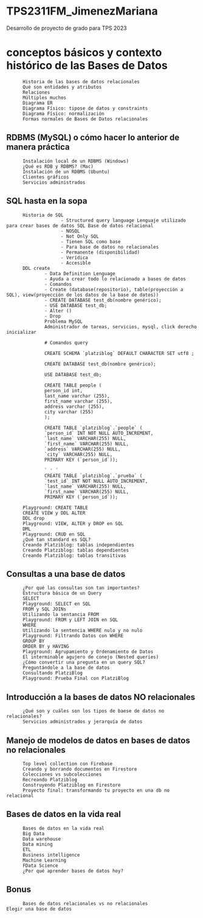 # TPS2311FM_JimenezMariana
Desarrollo de proyecto de grado para TPS 2023

# conceptos básicos y contexto histórico de las Bases de Datos

          Historia de las bases de datos relacionales
          Qué son entidades y atributos
          Relaciones
          Múltiples muchos
          Diagrama ER
          Diagrama Físico: tipose de datos y constraints
          Diagrama Físico: normalización
          Formas normales de Bases de Datos relacionales


## RDBMS (MySQL) o cómo hacer lo anterior de manera práctica

          Instalación local de un RDBMS (Windows)
          ¿Qué es RDB y RDBMS? (Mac)
          Instalación de un RDBMS (Ubuntu)
          Clientes gráficos
          Servicios administrados

## SQL hasta en la sopa

          Historia de SQL
                        - Structured query language Lenguaje utilizado para crear bases de datos SQL Base de datos relacional
                        - NOSQL
                        - Not Only SQL
                        - Tienen SQL como base
                        - Para base de datos no relacionales
                        - Permanente (disponibilidad)
                        - Verídica
                        - Accesible
          DDL create
                  - Data Definition Lenguage
                  - Ayuda a crear todo lo relacionado a bases de datos
                  - Comandos
                  - Create (database(repositorio), table(proyección a SQL), view(proyección de los datos de la base de datos))
                  - CREATE DATABASE test_db(nombre genérico);
                  - USE DATABASE test_db;
                  - Alter ()
                  - Drop
                  Problema MySQL
                  Administrador de tareas, servicios, mysql, click derecho inicializar

                  # Comandos query

                  CREATE SCHEMA `platziblog` DEFAULT CHARACTER SET utf8 ;

                  CREATE DATABASE test_db(nombre genérico);

                  USE DATABASE test_db;

                  CREATE TABLE people (
                  person_id int,
                  last_name varchar (255),
                  first_name varchar (255),
                  address varchar (255),
                  city varchar (255)
                  );

                  CREATE TABLE `platziblog`.`people` (
                  `person_id` INT NOT NULL AUTO_INCREMENT,
                  `last_name` VARCHAR(255) NULL,
                  `first_name` VARCHAR(255) NULL,
                  `address` VARCHAR(255) NULL,
                  `city` VARCHAR(255) NULL,
                  PRIMARY KEY (`person_id`));

                  ` ' ´
                  CREATE TABLE `platziblog`.`prueba` (
                  `test_id` INT NOT NULL AUTO_INCREMENT,
                  `last_name` VARCHAR(255) NULL,
                  `first_name` VARCHAR(255) NULL,
                  PRIMARY KEY (`person_id`));

          Playground: CREATE TABLE
          CREATE VIEW y DDL ALTER
          DDL drop
          Playground: VIEW, ALTER y DROP en SQL
          DML
          Playground: CRUD en SQL
          ¿Qué tan standard es SQL?
          Creando Platziblog: tablas independientes
          Creando Platziblog: tablas dependientes
          Creando Platziblog: tablas transitivas

## Consultas a una base de datos

          ¿Por qué las consultas son tan importantes?
          Estructura básica de un Query
          SELECT
          Playground: SELECT en SQL
          FROM y SQL JOINs
          Utilizando la sentancia FROM
          Playground: FROM y LEFT JOIN en SQL
          WHERE
          Utilizando la sentencia WHERE nulo y no nulo
          Playground: Filtrando Datos con WHERE
          GROUP BY
          ORDER BY y HAVING
          Playground: Agrupamiento y Ordenamiento de Datos
          El interminable agujero de conejo (Nested queries)
          ¿Cómo convertir una pregunta en un query SQL?
          Preguntándole a la base de datos
          Consultando PlatziBlog
          Playground: Prueba Final con PlatziBlog

## Introducción a la bases de datos NO relacionales

          ¿Qué son y cuáles son los tipos de baese de datos no relacionales?
          Servicios administrados y jerarquía de datos

## Manejo de modelos de datos en bases de datos no relacionales

          Top level collection con Firebase
          Creando y borrando documentos en Firestore
          Colecciones vs subcolecciones
          Recreando Platziblog
          Construyendo Platziblog en Firestore
          Proyecto final: transformando tu proyecto en una db no relacional

## Bases de datos en la vida real

          Bases de datos en la vida real
          Big Data
          Data warehouse
          Data mining
          ETL
          Business intelligence
          Machine Learning
          FData Science
          ¿Por qué aprender bases de datos hoy?

## Bonus

          Bases de datos relacionales vs no relacionales
    Elegir una base de datos
